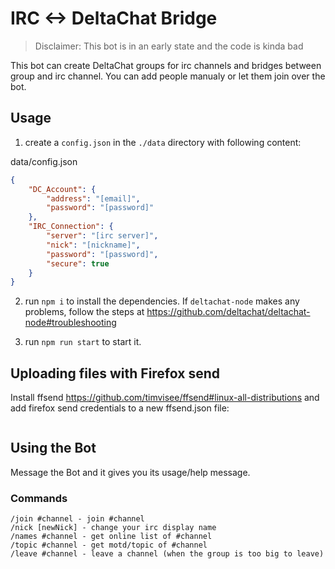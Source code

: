 # **IRC <-> DeltaChat** Bridge

> Disclaimer: This bot is in an early state and the code is kinda bad

This bot can create DeltaChat groups for irc channels and bridges between group and irc channel. You can add people manualy or let them join over the bot.
## Usage

1. create a `config.json` in the `./data` directory with following content: 

data/config.json
```json
{
    "DC_Account": {
        "address": "[email]",
        "password": "[password]"
    },
    "IRC_Connection": {
        "server": "[irc server]",
        "nick": "[nickname]",
        "password": "[password]",
        "secure": true
    }
}
```
2. run `npm i` to install the dependencies. If `deltachat-node` makes any problems, follow the steps at https://github.com/deltachat/deltachat-node#troubleshooting

3. run `npm run start` to start it.

## Uploading files with Firefox send

Install ffsend https://github.com/timvisee/ffsend#linux-all-distributions and add firefox send credentials to a new ffsend.json file:
```

```

## Using the Bot

Message the Bot and it gives you its usage/help message.

### Commands

```
/join #channel - join #channel
/nick [newNick] - change your irc display name
/names #channel - get online list of #channel
/topic #channel - get motd/topic of #channel
/leave #channel - leave a channel (when the group is too big to leave)
```